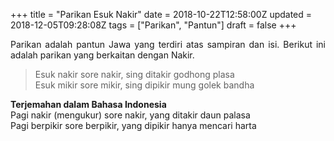 +++
title = "Parikan Esuk Nakir"
date = 2018-10-22T12:58:00Z
updated = 2018-12-05T09:28:08Z
tags = ["Parikan", "Pantun"]
draft = false
+++

<div dir="ltr" style="text-align: left;" trbidi="on"><div style="text-align: justify;">Parikan adalah pantun Jawa yang terdiri atas sampiran dan isi. Berikut ini adalah parikan yang berkaitan dengan Nakir.<br /><div style="text-align: left;"><blockquote class="tr_bq">Esuk nakir sore nakir, sing ditakir godhong plasa<br />Esuk mikir sore mikir, sing dipikir mung golek bandha<style>@font-face {   font-family: "Times New Roman"; }@font-face {   font-family: "宋体"; }@font-face {   font-family: "SimSun"; }@font-face {   font-family: "Calibri"; }@font-face {   font-family: "SimSun"; }p.MsoNormal { margin: 0pt 0pt 0.0001pt; text-align: justify; font-family: Calibri; }span.msoIns { text-decoration: underline; color: blue; }span.msoDel { text-decoration: line-through; color: red; }div.Section0 { }</style></blockquote></div></div><div style="text-align: justify;"><b>Terjemahan dalam Bahasa Indonesia</b><br />Pagi nakir (mengukur) sore nakir, yang ditakir daun palasa<br />Pagi berpikir sore berpikir, yang dipikir hanya mencari harta</div></div>
